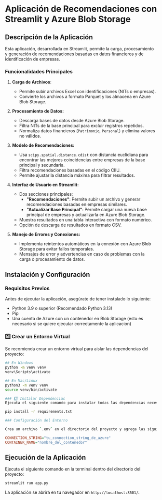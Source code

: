 # Aplicación de Recomendaciones con Streamlit y Azure Blob Storage


## Descripción de la Aplicación

Esta aplicación, desarrollada en Streamlit, permite la carga, procesamiento y generación de recomendaciones basadas en datos financieros y de identificación de empresas.

### Funcionalidades Principales

1. **Carga de Archivos:**

   - Permite subir archivos Excel con identificaciones (NITs o empresas).
   - Convierte los archivos a formato Parquet y los almacena en Azure Blob Storage.

2. **Procesamiento de Datos:**

   - Descarga bases de datos desde Azure Blob Storage.
   - Filtra NITs de la base principal para excluir registros repetidos.
   - Normaliza datos financieros (`Patrimonio`, `Personal`) y elimina valores no válidos.

3. **Modelo de Recomendaciones:**

   - Usa `scipy.spatial.distance.cdist` con distancia euclidiana para encontrar las mejores coincidencias entre empresas de la base principal y secundaria.
   - Filtra recomendaciones basadas en el código CIIU.
   - Permite ajustar la distancia máxima para filtrar resultados.

4. **Interfaz de Usuario en Streamlit:**

   - Dos secciones principales:
     - **"Recomendaciones"**: Permite subir un archivo y generar recomendaciones basadas en empresas similares.
     - **"Actualizar Base Principal"**: Permite cargar una nueva base principal de empresas y actualizarla en Azure Blob Storage.
   - Muestra resultados en una tabla interactiva con formato numérico.
   - Opción de descarga de resultados en formato CSV.

5. **Manejo de Errores y Conexiones:**

   - Implementa reintentos automáticos en la conexión con Azure Blob Storage para evitar fallos temporales.
   - Mensajes de error y advertencias en caso de problemas con la carga o procesamiento de datos.

## Instalación y Configuración

### Requisitos Previos

Antes de ejecutar la aplicación, asegúrate de tener instalado lo siguiente:

- Python 3.9 o superior (Recomendado Python 3.13)
- Pip
- Una cuenta de Azure con un contenedor en Blob Storage (esto es necesario si se quiere ejecutar correctamente la aplicacion)

### 1️⃣ Crear un Entorno Virtual  
Se recomienda crear un entorno virtual para aislar las dependencias del proyecto:

```bash
## En Windows
python -m venv venv
venv\Scripts\activate

## En Mac/Linux
python3 -m venv venv
source venv/bin/activate

### 2️⃣ Instalar Dependencias
Ejecuta el siguiente comando para instalar todas las dependencias necesarias:

pip install -r requirements.txt

### Configuración del Entorno

Crea un archivo `.env` en el directorio del proyecto y agrega las siguientes variables con la información de tu cuenta de Azure:
```
```ini
CONNECTION_STRING="tu_connection_string_de_azure"
CONTAINER_NAME="nombre_del_contenedor"
```
## Ejecución de la Aplicación

Ejecuta el siguiente comando en la terminal dentro del directorio del proyecto:

```bash
streamlit run app.py
```

La aplicación se abrirá en tu navegador en `http://localhost:8501/`.


